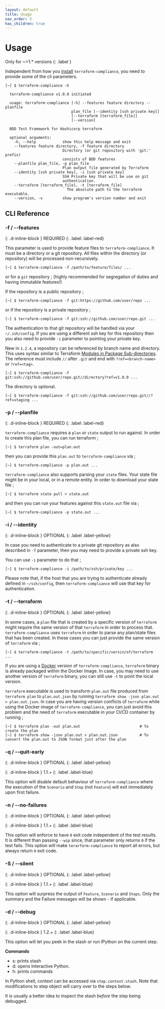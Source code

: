 ```yaml
---
layout: default
title: Usage
nav_order: 3
has_children: true
---
```


# Usage

Only for ~>1.* versions
{: .label }

Independent from how you [install](/pages/installation) `terraform-compliance`, you need to provide some of the
cli parameters.

```shell 
[~] $ terraform-compliance -h

  terraform-compliance v1.0.0 initiated
  
  usage: terraform-compliance [-h] --features feature directory --planfile
                              plan_file [--identity [ssh private key]]
                              [--terraform [terraform_file]]
                              [--version]
  
  BDD Test Framework for Hashicorp terraform
  
  optional arguments:
    -h, --help            show this help message and exit
    --features feature directory, -f feature directory
                          Directory (or git repository with 'git:' prefix)
                          consists of BDD features
    --planfile plan_file, -p plan_file
                          Plan output file generated by Terraform
    --identity [ssh private key], -i [ssh private key]
                          SSH Private key that will be use on git
                          authentication.
    --terraform [terraform_file], -t [terraform_file]
                            The absolute path to the terraform executable.
    --version, -v         show program's version number and exit
```

## CLI Reference

### -f / --features
{: .d-inline-block }
REQUIRED
{: .label .label-red}

This parameter is used to provide feature files to `terraform-compliance`. It must be a directory or a git repository.
All files within the directory (or repository) will be processed non-recursively.

```shell
[~] $ terraform-compliance -f /path/to/feature/files/ ...
```

or for a `git` repository ; (highly recommended for segregation of duties and having immutable features!)

If the repository is a public repository ;

```shell
[~] $ terraform-compliance -f git:https://github.com/user/repo ...
```

or if the repository is a private repository ;

```shell
[~] $ terraform-compliance -f git:ssh://github.com/user/repo.git ...
```

The authentication to that git repository will be handled via your `~/.ssh/config`. If you are using a different
ssh key for this repository then you also need to provide `-i` parameter to pointing your private key.

New in `1.2.4`, a repository can be referenced by branch name and directory. This uses syntax similar to Terraform
[Modules in Package Sub-directories](https://www.terraform.io/docs/modules/sources.html#modules-in-package-sub-directories).
The reference must include `//` after `.git` and end with `?ref=<branch-name>` or `?ref=<tag>`.
```
[~] $ terraform-compliance -f git:ssh://github.com/user/repo.git//directory?ref=v1.0.0 ...
```
The directory is optional.
```
[~] $ terraform-compliance -f git:ssh://github.com/user/repo.git//?ref=staging ...
```


### -p / --planfile
{: .d-inline-block }
REQUIRED
{: .label .label-red}

`terraform-compliance` requires a `plan` or `state` output to run against. In order to create this plan file, you 
can run terraform ;

```shell
[~] $ terraform plan -out=plan.out
```

then you can provide this `plan.out` to `terraform-compliance` via ;

```shell
[~] $ terraform-compliance -p plan.out ...
```

`terraform-compliance` also supports parsing your `state` files. Your state file might be in your local, or in a
remote entity. In order to download your state file ;

```shell
[~] $ terraform state pull > state.out
```

and then you can run your features against this `state.out` file via ;

```shell
[~] $ terraform-compliance -p state.out ...
```

### -i / --identity
{: .d-inline-block }
OPTIONAL
{: .label .label-yellow}

In case you need to authenticate to a private git repository as also described in `-f` parameter, then you may
need to provide a private ssh key.

You can use `-i` parameter to do that ;

```shell
[~] $ terraform-compliance -i /path/to/ssh/private/key ...
```

Please note that, if the host that you are trying to authenticate already defined in `~/ssh/config`, then 
`terraform-compliance` will use that key for authentication.

### -t  / --terraform
{: .d-inline-block }
OPTIONAL
{: .label .label-yellow}

In some cases, a `plan` file that is created by a specific version of `terraform` might require the same version
of that `terraform` in order to process that. `terraform-compliance` uses `terraform` in order to parse any plan/state
files that has been created. In these cases you can just provide the same version of `terraform` via ;

```shell
[~] $ terraform-compliance -t /path/to/specific/versin/of/terraform ...
```

If you are using a [Docker](/pages/installation/docker) version of `terraform-compliance`, `terraform` binary is already
packaged within the Docker Image. In case, you may need to use another version of `terraform` binary, you can still use 
`-t` to point the local version.

`terraform` executable is used to transform `plan.out` file produced from `terraform plan` to `plan.out.json` by running 
`terraform show -json plan.out > plan.out.json`. In case you are having version conflicts of `terraform` while using the
Docker image of `terraform-compliance`, you can just avoid this problem and the need of `terraform` executable in your CI/CD
container by running ;

```shell
[~] $ terraform plan -out plan.out                           # To create the plan
[~] $ terraform show -json plan.out > plan.out.json          # To convert the plan.out to JSON format just after the plan
```

### -q / --quit-early
{: .d-inline-block }
OPTIONAL
{: .label .label-yellow}

{: .d-inline-block }
1.1.+
{: .label .label-blue}

This option will disable default behaviour of `terraform-compliance` where the execution
of the `Scenario` and `Step` (not `Feature`) will exit immediately upon first failure.

### -n / --no-failures
{: .d-inline-block }
OPTIONAL
{: .label .label-yellow}

{: .d-inline-block }
1.1.+
{: .label .label-blue}

This option will enforce to have `0` exit code independent of the test results. It is
different than passing `--wip` since, that parameter only returns `0` if the test fails. This
option will make `terarform-compliance` to report all errors, but always return `0`
exit code.

### -S / --silent
{: .d-inline-block }
OPTIONAL
{: .label .label-yellow}

{: .d-inline-block }
1.1.+
{: .label .label-blue}

This option will surpress the output of `Feature`, `Scenario` and `Steps`. Only the
summary and the Failure messages will be shown - if applicable.

### -d / --debug
{: .d-inline-block }
OPTIONAL
{: .label .label-yellow}

{: .d-inline-block }
1.2.+
{: .label .label-blue}

This option will let you peek in the stash or run IPython on the current step.

**Commands**
- s: prints stash
- d: opens Interactive Python.
- h: prints commands

In Python shell, context can be accessed via `step.context.stash`. Note that modifications to step object will carry over to the steps below.

It is usually a better idea to inspect the stash *before* the step being debugged.
